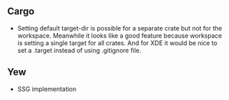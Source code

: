 
## Cargo

- Setting default target-dir is possible for a separate crate but not for the workspace. Meanwhile it looks like a good feature because workspace is setting a single target for all crates. And for XDE it would be nice to set a .target instead of using .gitignore file.

## Yew

- SSG implementation
